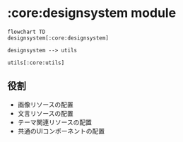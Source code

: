 # :core:designsystem module

```mermaid
flowchart TD
designsystem[:core:designsystem]

designsystem --> utils

utils[:core:utils]
```

## 役割
* 画像リソースの配置
* 文言リソースの配置
* テーマ関連リソースの配置
* 共通のUIコンポーネントの配置